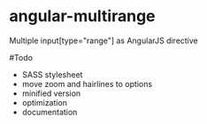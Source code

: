 angular-multirange
===================

Multiple input[type="range"] as AngularJS directive

#Todo
* SASS stylesheet
* move zoom and hairlines to options
* minified version
* optimization
* documentation
